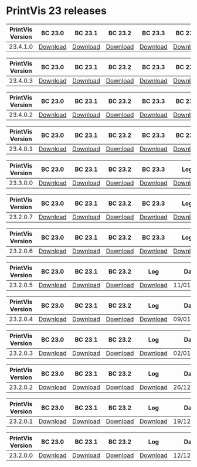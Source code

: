 # PrintVis 23 releases
|PrintVis Version|BC 23.0 | BC 23.1 | BC 23.2 | BC 23.3 | BC 23.4 |Log|Date|
|---|---| ---| ---| ---| ---|---|---|
|23.4.1.0|[Download](https://printvis.blob.core.windows.net/releases/pv365bc-23/23.4/1.0/23.0%20RuntimePackages.zip)| [Download](https://printvis.blob.core.windows.net/releases/pv365bc-23/23.4/1.0/23.1%20RuntimePackages.zip)| [Download](https://printvis.blob.core.windows.net/releases/pv365bc-23/23.4/1.0/23.2%20RuntimePackages.zip)| [Download](https://printvis.blob.core.windows.net/releases/pv365bc-23/23.4/1.0/23.3%20RuntimePackages.zip)| [Download](https://printvis.blob.core.windows.net/releases/pv365bc-23/23.4/1.0/23.4%20RuntimePackages.zip)|[Download](https://printvis.blob.core.windows.net/releases/pv365bc-23/23.4/1.0/23.4.1.0%20release%20log.csv)|29/02/2024|

|PrintVis Version|BC 23.0 | BC 23.1 | BC 23.2 | BC 23.3 | BC 23.4 |Log|Date|
|---|---| ---| ---| ---| ---|---|---|
|23.4.0.3|[Download](https://printvis.blob.core.windows.net/releases/pv365bc-23/23.4/0.3/23.0%20RuntimePackages.zip)| [Download](https://printvis.blob.core.windows.net/releases/pv365bc-23/23.4/0.3/23.1%20RuntimePackages.zip)| [Download](https://printvis.blob.core.windows.net/releases/pv365bc-23/23.4/0.3/23.2%20RuntimePackages.zip)| [Download](https://printvis.blob.core.windows.net/releases/pv365bc-23/23.4/0.3/23.3%20RuntimePackages.zip)| [Download](https://printvis.blob.core.windows.net/releases/pv365bc-23/23.4/0.3/23.4%20RuntimePackages.zip)|[Download](https://printvis.blob.core.windows.net/releases/pv365bc-23/23.4/0.3/23.4.0.3%20release%20log.csv)|20/02/2024|

|PrintVis Version|BC 23.0 | BC 23.1 | BC 23.2 | BC 23.3 | BC 23.4 |Log|Date|
|---|---| ---| ---| ---| ---|---|---|
|23.4.0.2|[Download](https://printvis.blob.core.windows.net/releases/pv365bc-23/23.4/0.2/23.0%20RuntimePackages.zip)| [Download](https://printvis.blob.core.windows.net/releases/pv365bc-23/23.4/0.2/23.1%20RuntimePackages.zip)| [Download](https://printvis.blob.core.windows.net/releases/pv365bc-23/23.4/0.2/23.2%20RuntimePackages.zip)| [Download](https://printvis.blob.core.windows.net/releases/pv365bc-23/23.4/0.2/23.3%20RuntimePackages.zip)| [Download](https://printvis.blob.core.windows.net/releases/pv365bc-23/23.4/0.2/23.4%20RuntimePackages.zip)|[Download](https://printvis.blob.core.windows.net/releases/pv365bc-23/23.4/0.2/23.4.0.2%20release%20log.csv)|13/02/2024|

|PrintVis Version|BC 23.0 | BC 23.1 | BC 23.2 | BC 23.3 | BC 23.4 |Log|Date|
|---|---| ---| ---| ---| ---|---|---|
|23.4.0.1|[Download](https://printvis.blob.core.windows.net/releases/pv365bc-23/23.4/0.1/23.0%20RuntimePackages.zip)| [Download](https://printvis.blob.core.windows.net/releases/pv365bc-23/23.4/0.1/23.1%20RuntimePackages.zip)| [Download](https://printvis.blob.core.windows.net/releases/pv365bc-23/23.4/0.1/23.2%20RuntimePackages.zip)| [Download](https://printvis.blob.core.windows.net/releases/pv365bc-23/23.4/0.1/23.3%20RuntimePackages.zip)| [Download](https://printvis.blob.core.windows.net/releases/pv365bc-23/23.4/0.1/23.4%20RuntimePackages.zip)|[Download](https://printvis.blob.core.windows.net/releases/pv365bc-23/23.4/0.1/23.4.0.1%20release%20log.csv)|06/02/2024|

|PrintVis Version|BC 23.0 | BC 23.1 | BC 23.2 | BC 23.3 |Log|Date|
|---|---| ---| ---| ---|---|---|
|23.3.0.0|[Download](https://printvis.blob.core.windows.net/releases/pv365bc-23/23.3/0.0/23.0%20RuntimePackages.zip)| [Download](https://printvis.blob.core.windows.net/releases/pv365bc-23/23.3/0.0/23.1%20RuntimePackages.zip)| [Download](https://printvis.blob.core.windows.net/releases/pv365bc-23/23.3/0.0/23.2%20RuntimePackages.zip)| [Download](https://printvis.blob.core.windows.net/releases/pv365bc-23/23.3/0.0/23.3%20RuntimePackages.zip)|[Download](https://printvis.blob.core.windows.net/releases/pv365bc-23/23.3/0.0/23.3.0.0%20release%20log.csv)|30/01/2024|

|PrintVis Version|BC 23.0 | BC 23.1 | BC 23.2 | BC 23.3 |Log|Date|
|---|---| ---| ---| ---|---|---|
|23.2.0.7|[Download](https://printvis.blob.core.windows.net/releases/pv365bc-23/23.2/0.7/23.0%20RuntimePackages.zip)| [Download](https://printvis.blob.core.windows.net/releases/pv365bc-23/23.2/0.7/23.1%20RuntimePackages.zip)| [Download](https://printvis.blob.core.windows.net/releases/pv365bc-23/23.2/0.7/23.2%20RuntimePackages.zip)| [Download](https://printvis.blob.core.windows.net/releases/pv365bc-23/23.2/0.7/23.3%20RuntimePackages.zip)|[Download](https://printvis.blob.core.windows.net/releases/pv365bc-23/23.2/0.7/23.2.0.7%20release%20log.csv)|24/01/2024|

|PrintVis Version|BC 23.0 | BC 23.1 | BC 23.2 | BC 23.3 |Log|Date|
|---|---| ---| ---| ---|---|---|
|23.2.0.6|[Download](https://printvis.blob.core.windows.net/releases/pv365bc-23/23.2/0.6/23.0%20RuntimePackages.zip)| [Download](https://printvis.blob.core.windows.net/releases/pv365bc-23/23.2/0.6/23.1%20RuntimePackages.zip)| [Download](https://printvis.blob.core.windows.net/releases/pv365bc-23/23.2/0.6/23.2%20RuntimePackages.zip)| [Download](https://printvis.blob.core.windows.net/releases/pv365bc-23/23.2/0.6/23.3%20RuntimePackages.zip)|[Download](https://printvis.blob.core.windows.net/releases/pv365bc-23/23.2/0.6/23.2.0.6%20release%20log.csv)|16/01/2024|

|PrintVis Version|BC 23.0 | BC 23.1 | BC 23.2 |Log|Date|
|---|---| ---| ---|---|---|
|23.2.0.5|[Download](https://printvis.blob.core.windows.net/releases/pv365bc-23/23.2/0.5/23.0%20RuntimePackages.zip)| [Download](https://printvis.blob.core.windows.net/releases/pv365bc-23/23.2/0.5/23.1%20RuntimePackages.zip)| [Download](https://printvis.blob.core.windows.net/releases/pv365bc-23/23.2/0.5/23.2%20RuntimePackages.zip)|[Download](https://printvis.blob.core.windows.net/releases/pv365bc-23/23.2/0.5/23.2.0.5%20release%20log.csv)|11/01/2024|

|PrintVis Version|BC 23.0 | BC 23.1 | BC 23.2 |Log|Date|
|---|---| ---| ---|---|---|
|23.2.0.4|[Download](https://printvis.blob.core.windows.net/releases/pv365bc-23/23.2/0.4/23.0%20RuntimePackages.zip)| [Download](https://printvis.blob.core.windows.net/releases/pv365bc-23/23.2/0.4/23.1%20RuntimePackages.zip)| [Download](https://printvis.blob.core.windows.net/releases/pv365bc-23/23.2/0.4/23.2%20RuntimePackages.zip)|[Download](https://printvis.blob.core.windows.net/releases/pv365bc-23/23.2/0.4/23.2.0.4%20release%20log.csv)|09/01/2024|

|PrintVis Version|BC 23.0 | BC 23.1 | BC 23.2 |Log|Date|
|---|---| ---| ---|---|---|
|23.2.0.3|[Download](https://printvis.blob.core.windows.net/releases/pv365bc-23/23.2/0.3/23.0%20RuntimePackages.zip)| [Download](https://printvis.blob.core.windows.net/releases/pv365bc-23/23.2/0.3/23.1%20RuntimePackages.zip)| [Download](https://printvis.blob.core.windows.net/releases/pv365bc-23/23.2/0.3/23.2%20RuntimePackages.zip)|[Download](https://printvis.blob.core.windows.net/releases/pv365bc-23/23.2/0.3/23.2.0.3%20release%20log.csv)|02/01/2024|

|PrintVis Version|BC 23.0 | BC 23.1 | BC 23.2 |Log|Date|
|---|---| ---| ---|---|---|
|23.2.0.2|[Download](https://printvis.blob.core.windows.net/releases/pv365bc-23/23.2/0.2/23.0%20RuntimePackages.zip)| [Download](https://printvis.blob.core.windows.net/releases/pv365bc-23/23.2/0.2/23.1%20RuntimePackages.zip)| [Download](https://printvis.blob.core.windows.net/releases/pv365bc-23/23.2/0.2/23.2%20RuntimePackages.zip)|[Download](https://printvis.blob.core.windows.net/releases/pv365bc-23/23.2/0.2/23.2.0.2%20release%20log.csv)|26/12/2023|

|PrintVis Version|BC 23.0 | BC 23.1 | BC 23.2 |Log|Date|
|---|---| ---| ---|---|---|
|23.2.0.1|[Download](https://printvis.blob.core.windows.net/releases/pv365bc-23/23.2/0.1/23.0%20RuntimePackages.zip)| [Download](https://printvis.blob.core.windows.net/releases/pv365bc-23/23.2/0.1/23.1%20RuntimePackages.zip)| [Download](https://printvis.blob.core.windows.net/releases/pv365bc-23/23.2/0.1/23.2%20RuntimePackages.zip)|[Download](https://printvis.blob.core.windows.net/releases/pv365bc-23/23.2/0.1/23.2.0.1%20release%20log.csv)|19/12/2023|

|PrintVis Version|BC 23.0 | BC 23.1 | BC 23.2 |Log|Date|
|---|---| ---| ---|---|---|
|23.2.0.0|[Download](https://printvis.blob.core.windows.net/releases/pv365bc-23/23.2/0/23.0%20RuntimePackages.zip)| [Download](https://printvis.blob.core.windows.net/releases/pv365bc-23/23.2/0/23.1%20RuntimePackages.zip)| [Download](https://printvis.blob.core.windows.net/releases/pv365bc-23/23.2/0/23.2%20RuntimePackages.zip)|[Download](https://printvis.blob.core.windows.net/releases/pv365bc-23/23.2/0/23.2.0.0%20release%20log.csv)|12/12/2023|

